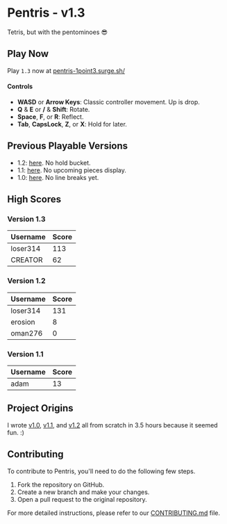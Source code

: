 # Pentris - v1.3

Tetris, but with the pentominoes 😎

## Play Now

Play `1.3` now at [pentris-1point3.surge.sh/](https://pentris-1point3.surge.sh/)

#### Controls

- **WASD** or **Arrow Keys**: Classic controller movement. Up is drop.
- **Q** & **E** or **/** & **Shift**: Rotate.
- **Space**, **F**, or **R**: Reflect.
- **Tab**, **CapsLock**, **Z**, or **X**: Hold for later.

## Previous Playable Versions

- 1.2: [here](https://pentris-1point2.surge.sh/). No hold bucket.
- 1.1: [here](https://pentris-1point1.surge.sh/). No upcoming pieces display.
- 1.0: [here](https://pentris-1point0.surge.sh/). No line breaks yet.

## High Scores

### Version 1.3

| Username | Score |
| -------- | ----- |
| loser314 | 113   |
| CREATOR  | 62    |

### Version 1.2

| Username | Score |
| -------- | ----- |
| loser314 | 131   |
| erosion  | 8     |
| oman276  | 0     |

### Version 1.1

| Username | Score |
| -------- | ----- |
| adam     | 13    |

## Project Origins

I wrote [v1.0](https://pentris-1point0.surge.sh/), [v1.1](https://pentris-1point1.surge.sh/), and [v1.2](https://pentris-1point2.surge.sh/) all from scratch in 3.5 hours because it seemed fun. :)

## Contributing

To contribute to Pentris, you'll need to do the following few steps.

1. Fork the repository on GitHub.
2. Create a new branch and make your changes.
3. Open a pull request to the original repository.

For more detailed instructions, please refer to our [CONTRIBUTING.md](CONTRIBUTING.md) file.
